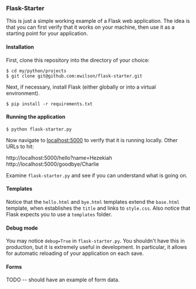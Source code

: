 ### Flask-Starter

This is just a simple working example of a Flask web application. The idea is that you can first verify that 
it works on your machine, then use it as a starting point for your application.

#### Installation

First, clone this repository into the directory of your choice:

    $ cd my/python/projects
    $ git clone git@github.com:ewilson/flask-starter.git

Next, if necessary, install Flask (either globally or into a virtual environment).

    $ pip install -r requirements.txt

#### Running the application

    $ python flask-starter.py

Now navigate to [localhost:5000](http://localhost:5000/) to verify that it is running locally. Other URLs to hit:

http://localhost:5000/hello?name=Hezekiah
http://localhost:5000/goodbye/Charlie

Examine `flask-starter.py` and see if you can understand what is going on.

#### Templates

Notice that the `hello.html` and `bye.html` templates extend the `base.html` template, when establishes the `title`
and links to `style.css`. Also notice that Flask expects you to use a `templates` folder.

#### Debug mode

You may notice `debug=True` in `flask-starter.py`. You shouldn't have this in production, but it is extremely useful
in development. In particular, it allows for automatic reloading of your application on each save.

#### Forms

TODO -- should have an example of form data.
